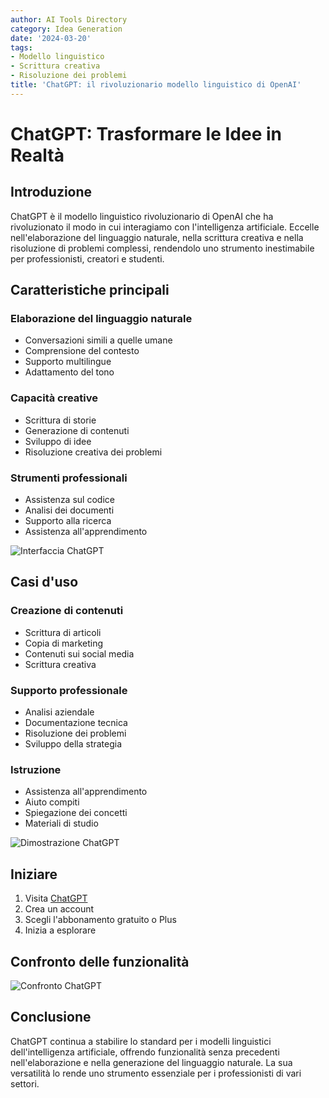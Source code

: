 ```yaml
---
author: AI Tools Directory
category: Idea Generation
date: '2024-03-20'
tags:
- Modello linguistico
- Scrittura creativa
- Risoluzione dei problemi
title: 'ChatGPT: il rivoluzionario modello linguistico di OpenAI'
---
```


# ChatGPT: Trasformare le Idee in Realtà

## Introduzione

ChatGPT è il modello linguistico rivoluzionario di OpenAI che ha rivoluzionato il modo in cui interagiamo con l'intelligenza artificiale. Eccelle nell'elaborazione del linguaggio naturale, nella scrittura creativa e nella risoluzione di problemi complessi, rendendolo uno strumento inestimabile per professionisti, creatori e studenti.

## Caratteristiche principali

### Elaborazione del linguaggio naturale
- Conversazioni simili a quelle umane
- Comprensione del contesto
- Supporto multilingue
- Adattamento del tono

### Capacità creative
- Scrittura di storie
- Generazione di contenuti
- Sviluppo di idee
- Risoluzione creativa dei problemi

### Strumenti professionali
- Assistenza sul codice
- Analisi dei documenti
- Supporto alla ricerca
- Assistenza all'apprendimento

![Interfaccia ChatGPT](/imgs/chatgpt/interface.jpg)

## Casi d'uso

### Creazione di contenuti
- Scrittura di articoli
- Copia di marketing
- Contenuti sui social media
- Scrittura creativa

### Supporto professionale
- Analisi aziendale
- Documentazione tecnica
- Risoluzione dei problemi
- Sviluppo della strategia

### Istruzione
- Assistenza all'apprendimento
- Aiuto compiti
- Spiegazione dei concetti
- Materiali di studio

![Dimostrazione ChatGPT](/imgs/chatgpt/demo.jpg)

## Iniziare

1. Visita [ChatGPT](https://chat.openai.com)
2. Crea un account
3. Scegli l'abbonamento gratuito o Plus
4. Inizia a esplorare

## Confronto delle funzionalità

![Confronto ChatGPT](/imgs/chatgpt/comparison.jpg)

## Conclusione

ChatGPT continua a stabilire lo standard per i modelli linguistici dell'intelligenza artificiale, offrendo funzionalità senza precedenti nell'elaborazione e nella generazione del linguaggio naturale. La sua versatilità lo rende uno strumento essenziale per i professionisti di vari settori.